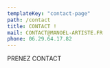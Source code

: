 ```yaml
---
templateKey: "contact-page"
path: /contact
title: CONTACT !
mail: CONTACT@MANOEL-ARTISTE.FR
phone: 06.29.64.17.82
---
```


PRENEZ CONTACT
